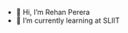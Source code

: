 - 👋 Hi, I’m Rehan Perera
- 🌱 I’m currently learning at SLIIT



<!---
IT21272240/IT21272240 is a ✨ special ✨ repository because its `README.md` (this file) appears on your GitHub profile.
You can click the Preview link to take a look at your changes.
--->
